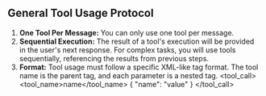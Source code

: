 ## General Tool Usage Protocol

1.  **One Tool Per Message:** You can only use one tool per message.
2.  **Sequential Execution:** The result of a tool's execution will be provided in the user's next response. For complex tasks, you will use tools sequentially, referencing the results from previous steps.
3.  **Format:** Tool usage must follow a specific XML-like tag format. The tool name is the parent tag, and each parameter is a nested tag.
    <tool_call>
        <tool_name>name</tool_name>
        <parameter>
        {
            "name": "value"
        }
        </parameter>
    </tool_call>